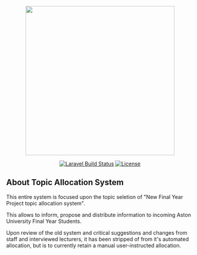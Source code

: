 <p align="center"><img src="public/storage/graphics/logo1.png" width="400"></p>

<p align="center">
<a href="https://travis-ci.org/laravel/framework"><img src="https://travis-ci.org/laravel/framework.svg" alt="Laravel Build Status"></a>
<a href="https://packagist.org/packages/laravel/framework"><img src="https://poser.pugx.org/laravel/framework/license.svg" alt="License"></a>
</p>

## About Topic Allocation System
This entire system is focused upon the topic seletion of "New Final Year Project topic allocation system".

This allows to inform, propose and distribute information to incoming Aston University Final Year Students.

Upon review of the old system and critical suggestions and changes from staff and interviewed lecturers, it has been stripped of from it's automated allocation, but is to currently retain a manual user-instructed allocation.